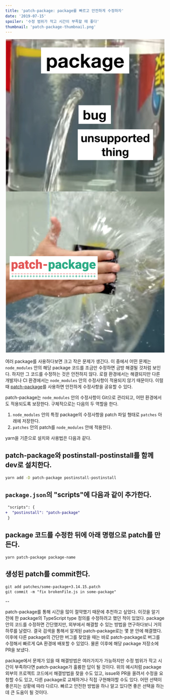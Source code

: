 ```yaml
---
title: 'patch-package: package를 빠르고 안전하게 수정하자'
date: '2019-07-15'
spoiler: '수정 범위가 작고 시간이 부족할 때 좋다'
thumbnail: 'patch-package-thumbnail.png'
---
```


![patch package as a flex tape](./patch-package-full.png)

여러 package를 사용하다보면 크고 작은 문제가 생긴다. 이 중에서 어떤 문제는 `node_modules` 안의 해당 package 코드를 조금만 수정하면 금방 해결될 것처럼 보인다. 하지만 그 코드를 수정하는 것은 안전하지 않다. 로컬 환경에서는 해결되지만 다른 개발자나 CI 환경에서는 `node_modules` 안의 수정사항이 적용되지 않기 때문이다. 이럴 때 [patch-package](https://github.com/ds300/patch-package)를 사용하면 안전하게 수정사항을 공유할 수 있다.

patch-package는 `node_modules` 안의 수정사항이 Git으로 관리되고, 어떤 환경에서도 적용되도록 보장한다. 구체적으로는 다음의 두 역할을 한다.

1. `node_modules` 안의 특정 package의 수정사항을 patch 파일 형태로 `patches` 아래에 저장한다.
2. `patches` 안의 patch를 `node_modules` 안에 적용한다.

yarn을 기준으로 설치와 사용법은 다음과 같다.

## patch-package와 postinstall-postinstall를 함께 dev로 설치한다.

```sh
yarn add -D patch-package postinstall-postinstall
```

## `package.json`의 "scripts"에 다음과 같이 추가한다.

```diff
 "scripts": {
+  "postinstall": "patch-package"
 }
```

## package 코드를 수정한 뒤에 아래 명령으로 patch를 만든다.

```shell
yarn patch-package package-name
```

## 생성된 patch를 commit한다.

```shell
git add patches/some-package+3.14.15.patch
git commit -m "fix brokenFile.js in some-package"
```

--

patch-package를 통해 시간을 많이 절약했기 때문에 추천하고 싶었다. 이것을 알기 전에 한 package의 TypeScript type 정의를 수정하려고 했던 적이 있었다. package 안의 코드를 수정하면 간단했지만, 외부에서 해결할 수 있는 방법을 연구하다보니 거의 하루를 날렸다. 결국 검색을 통해서 알게된 patch-package로는 몇 분 안에 해결했다. 이후에 다른 package의 간단한 버그를 찾았을 때는 바로 patch-package로 버그를 수정해서 빠르게 QA 환경에 배포할 수 있었다. 물론 이후에 해당 package 저장소에 PR을 보냈다.

package에서 문제가 있을 때 해결방법은 여러가지가 가능하지만 수정 범위가 작고 시간이 부족하다면 patch-package가 훌륭한 답이 될 것이다. 위의 예시처럼 package 외부의 프로젝트 코드에서 해결방법을 찾을 수도 있고, issue와 PR을 올려서 수정을 요청할 수도 있고, 다른 package로 교체하거나 직접 구현해야할 수도 있다. 어떤 선택이 좋은지는 상황에 따라 다르다. 빠르고 안전한 방법을 하나 알고 있다면 좋은 선택을 하는데 큰 도움이 될 것이다.

